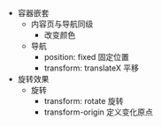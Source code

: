 - 容器嵌套
  - 内容页与导航同级
    - 改变颜色
  - 导航
    - position: fixed 固定位置
    - transform: translateX 平移
- 旋转效果
  - 旋转
    - transform: rotate 旋转
    - transform-origin 定义变化原点